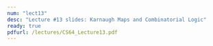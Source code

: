 ```yaml
---
num: "lect13"
desc: "Lecture #13 slides: Karnaugh Maps and Combinatorial Logic"
ready: true
pdfurl: /lectures/CS64_Lecture13.pdf
---
```



